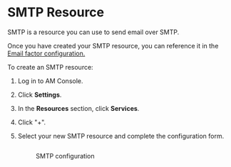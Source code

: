 # SMTP Resource

SMTP is a resource you can use to send email over SMTP.

Once you have created your SMTP resource, you can reference it in the [Email factor configuration.](../multi-factor-authentication/factors.md#email)

To create an SMTP resource:

1. Log in to AM Console.
2. Click **Settings**.
3. In the **Resources** section, click **Services**.
4. Click "+".
5.  Select your new SMTP resource and complete the configuration form.

    <figure><img src="https://docs.gravitee.io/images/am/current/graviteeio-am-userguide-resource-smtp.png" alt=""><figcaption><p>SMTP configuration</p></figcaption></figure>
